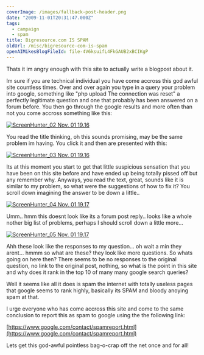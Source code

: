 ```yaml
---
coverImage: /images/fallback-post-header.png
date: "2009-11-01T20:31:47.000Z"
tags:
  - campaign
  - spam
title: Bigresource.com IS SPAM
oldUrl: /misc/bigresource-com-is-spam
openAIMikesBlogFileId: file-4V6ksuifL4FkGAUB2xBCIKgP
---
```


Thats it im angry enough with this site to actually write a blogpost about it.

Im sure if you are technical individual you have come accross this god awful site countless times. Over and over again you type in a query your problem into google, something like "php upload The connection was reset" a perfectly legitimate question and one that probably has been answered on a forum before. You then go through the google results and more often than not you come accross something like this:

<!-- more -->

[![ScreenHunter_02 Nov. 01 19.16](https://www.mikecann.blog/wp-content/uploads/2009/11/ScreenHunter_02-Nov.-01-19.16.gif "ScreenHunter_02 Nov. 01 19.16")](https://www.mikecann.blog/wp-content/uploads/2009/11/ScreenHunter_02-Nov.-01-19.16.gif)

You read the title thinking, oh this sounds promising, may be the same problem im having. You click it and then are presented with this:

[![ScreenHunter_03 Nov. 01 19.16](https://www.mikecann.blog/wp-content/uploads/2009/11/ScreenHunter_03-Nov.-01-19.16.gif "ScreenHunter_03 Nov. 01 19.16")](https://www.mikecann.blog/wp-content/uploads/2009/11/ScreenHunter_03-Nov.-01-19.16.gif)

Its at this moment you start to get that little suspicious sensation that you have been on this site before and have ended up being totally pissed off but any remember why. Anyways, you read the text, great, sounds like it is similar to my problem, so what were the suggestions of how to fix it? You scroll down imagining the answer to be down a little..

[![ScreenHunter_04 Nov. 01 19.17](https://www.mikecann.blog/wp-content/uploads/2009/11/ScreenHunter_04-Nov.-01-19.17.gif "ScreenHunter_04 Nov. 01 19.17")](https://www.mikecann.blog/wp-content/uploads/2009/11/ScreenHunter_04-Nov.-01-19.17.gif)

Umm.. hmm this doesnt look like its a forum post reply.. looks like a whole nother big list of problems, perhaps I should scroll down a little more...

[![ScreenHunter_05 Nov. 01 19.17](https://www.mikecann.blog/wp-content/uploads/2009/11/ScreenHunter_05-Nov.-01-19.17.gif "ScreenHunter_05 Nov. 01 19.17")](https://www.mikecann.blog/wp-content/uploads/2009/11/ScreenHunter_05-Nov.-01-19.17.gif)

Ahh these look like the responses to my question... oh wait a min they arent... hmmm so what are these? they look like more questions. So whats going on here then? There seems to be no responses to the original question, no link to the original post, nothing, so what is the point in this site and why does it rank in the top 10 of many many google search queries?

Well it seems like all it does is spam the internet with totally useless pages that google seems to rank highly, basically its SPAM and bloody anoying spam at that.

I urge everyone who has come accross this site and come to the same conclusion to report this as spam to google using the the following link:

[https://www.google.com/contact/spamreport.html](https://www.google.com/contact/spamreport.html)

Lets get this god-awful pointless bag-o-crap off the net once and for all!
